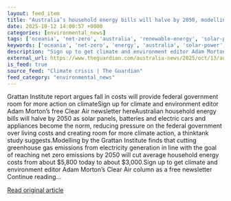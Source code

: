 ```yaml
---
layout: feed_item
title: "Australia’s household energy bills will halve by 2050, modelling suggests"
date: 2025-10-12 14:00:57 +0000
categories: [environmental_news]
tags: ['oceania', 'net-zero', 'australia', 'renewable-energy', 'solar-power', 'climate-targets']
keywords: ['oceania', 'net-zero', 'energy', 'australia', 'solar-power', 'renewable-energy', 'household']
description: "Sign up to get climate and environment editor Adam Morton’s Clear Air column as a free newsletter Continue reading"
external_url: https://www.theguardian.com/australia-news/2025/oct/13/australias-household-energy-bills-will-halve-by-2050-modelling-suggests
is_feed: true
source_feed: "Climate crisis | The Guardian"
feed_category: "environmental_news"
---
```


Grattan Institute report argues fall in costs will provide federal government room for more action on climateSign up for climate and environment editor Adam Morton’s free Clear Air newsletter hereAustralian household energy bills will halve by 2050 as solar panels, batteries and electric cars and appliances become the norm, reducing pressure on the federal government over living costs and creating room for more climate action, a thinktank study suggests.Modelling by the Grattan Institute finds that cutting greenhouse gas emissions from electricity generation in line with the goal of reaching net zero emissions by 2050 will cut average household energy costs from about $5,800 today to about $3,000.Sign up to get climate and environment editor Adam Morton’s Clear Air column as a free newsletter Continue reading...

[Read original article](https://www.theguardian.com/australia-news/2025/oct/13/australias-household-energy-bills-will-halve-by-2050-modelling-suggests)
